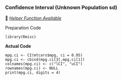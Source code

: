 ### Confidence Interval (Unknown Population sd)
:white_heart: [_Helper Function Available_]()

Preparation Code
```
library(Rmisc)
```
**Actual Code**
```
mpg.ci <- CI(mtcars$mpg, ci = 0.95)
mpg.ci <- cbind(mpg.ci[3],mpg.ci[1])
colnames(mpg.ci) <- c("lCI", "uCI")
rownames(mpg.ci) <- NULL
print(mpg.ci, digits = 4)
```
